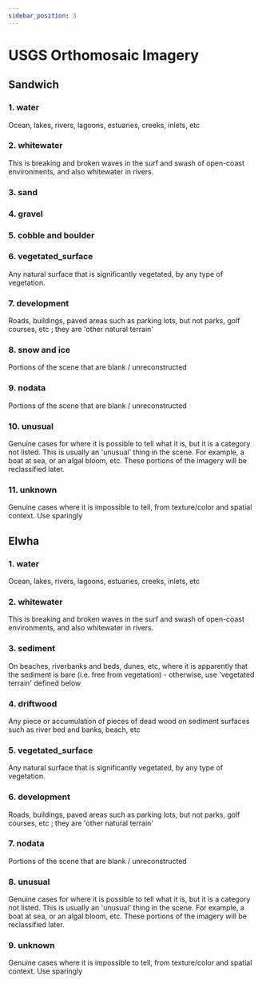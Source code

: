 ```yaml
---
sidebar_position: 3
---
```


# USGS Orthomosaic Imagery


## Sandwich

### 1. water
Ocean, lakes, rivers, lagoons, estuaries, creeks, inlets, etc

### 2. whitewater
This is breaking and broken waves in the surf and swash of open-coast environments, and also whitewater in rivers.

### 3. sand

### 4. gravel

### 5. cobble and boulder

### 6. vegetated_surface
Any natural surface that is significantly vegetated, by any type of vegetation.

### 7. development
Roads, buildings, paved areas such as parking lots, but not parks, golf courses, etc ; they are 'other natural terrain'

### 8. snow and ice
Portions of the scene that are blank / unreconstructed

### 9. nodata
Portions of the scene that are blank / unreconstructed

### 10. unusual
Genuine cases for where it is possible to tell what it is, but it is a category not listed. This is usually an 'unusual' thing in the scene. For example, a boat at sea, or an algal bloom, etc. These portions of the imagery will be reclassified later.

### 11. unknown
Genuine cases where it is impossible to tell, from texture/color and spatial context. Use sparingly



## Elwha

### 1. water
Ocean, lakes, rivers, lagoons, estuaries, creeks, inlets, etc

### 2. whitewater
This is breaking and broken waves in the surf and swash of open-coast environments, and also whitewater in rivers.

### 3. sediment
On beaches, riverbanks and beds, dunes, etc, where it is apparently that the sediment is bare (i.e. free from vegetation) - otherwise, use 'vegetated terrain' defined below

### 4. driftwood
Any piece or accumulation of pieces of dead wood on sediment surfaces such as river bed and banks, beach, etc

### 5. vegetated_surface
Any natural surface that is significantly vegetated, by any type of vegetation.

### 6. development
Roads, buildings, paved areas such as parking lots, but not parks, golf courses, etc ; they are 'other natural terrain'

### 7. nodata
Portions of the scene that are blank / unreconstructed

### 8. unusual
Genuine cases for where it is possible to tell what it is, but it is a category not listed. This is usually an 'unusual' thing in the scene. For example, a boat at sea, or an algal bloom, etc. These portions of the imagery will be reclassified later.

### 9. unknown
Genuine cases where it is impossible to tell, from texture/color and spatial context. Use sparingly
